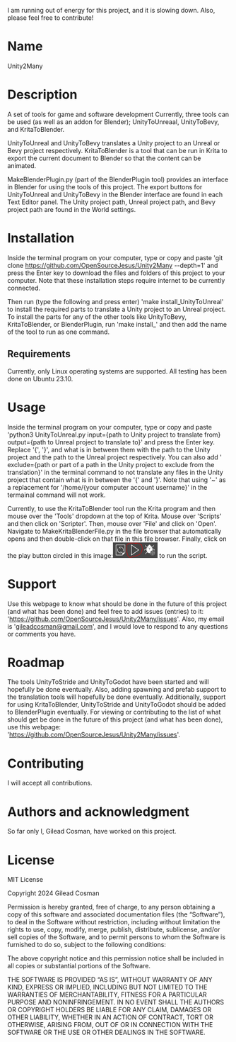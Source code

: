 I am running out of energy for this project, and it is slowing down. Also, please feel free to contribute!

# Name
Unity2Many

# Description
A set of tools for game and software development  Currently, three tools can be used (as well as an addon for Blender); UnityToUnreaal, UnityToBevy, and KritaToBlender.

UnityToUnreal and UnityToBevy translates a Unity project to an Unreal or Bevy project respectively. KritaToBlender is a tool that can be run in Krita to export the current document to Blender so that the content can be animated.

MakeBlenderPlugin.py (part of the BlenderPlugin tool) provides an interface in Blender for using the tools of this project. The export buttons for UnityToUnreal and UnityToBevy in the Blender interface are found in each Text Editor panel. The Unity project path, Unreal project path, and Bevy project path are found in the World settings.

# Installation
Inside the terminal program on your computer, type or copy and paste 'git clone https://github.com/OpenSourceJesus/Unity2Many --depth=1' and press the Enter key to download the files and folders of this project to your computer. Note that these installation steps require internet to be currently connected.

Then run (type the following and press enter) 'make install_UnityToUnreal' to install the required parts to translate a Unity project to an Unreal project. To install the parts for any of the other tools like UnityToBevy, KritaToBlender, or BlenderPlugin, run 'make install_' and then add the name of the tool to run as one command.

## Requirements
Currently, only Linux operating systems are supported. All testing has been done on Ubuntu 23.10.

# Usage
Inside the terminal program on your computer, type or copy and paste 'python3 UnityToUnreal.py input={path to Unity project to translate from} output={path to Unreal project to translate to}' and press the Enter key. Replace '{', '}', and what is in between them with the path to the Unity project and the path to the Unreal project respectively. You can also add ' exclude={path or part of a path in the Unity project to exclude from the translation}' in the terminal command to not translate any files in the Unity project that contain what is in between the '{' and '}'. Note that using '~' as a replacement for '/home/{your computer account username}' in the termainal command will not work.

Currently, to use the KritaToBlender tool run the Krita program and then mouse over the 'Tools' dropdown at the top of Krita. Mouse over 'Scripts' and then click on 'Scripter'. Then, mouse over 'File' and click on 'Open'. Navigate to MakeKritaBlenderFile.py in the file browser that automatically opens and then double-click on that file in this file browser. Finally, click on the play button circled in this image:![alt text](image.png) to run the script.

# Support
Use this webpage to know what should be done in the future of this project (and what has been done) and feel free to add issues (entries) to it: 'https://github.com/OpenSourceJesus/Unity2Many/issues'. Also, my email is 'gileadcosman@gmail.com', and I would love to respond to any questions or comments you have.

# Roadmap
The tools UnityToStride and UnityToGodot have been started and will hopefully be done eventually. Also, adding spawning and prefab support to the translation tools will hopefully be done eventually. Additionally, support for using KritaToBlender, UnityToStride and UnityToGodot should be added to BlenderPlugin eventually. For viewing or contributing to the list of what should get be done in the future of this project (and what has been done), use this webpage: 'https://github.com/OpenSourceJesus/Unity2Many/issues'.

# Contributing
I will accept all contributions.

# Authors and acknowledgment
So far only I, Gilead Cosman, have worked on this project.

# License
MIT License

Copyright 2024 Gilead Cosman

Permission is hereby granted, free of charge, to any person obtaining a copy of this software and associated documentation files (the “Software”), to deal in the Software without restriction, including without limitation the rights to use, copy, modify, merge, publish, distribute, sublicense, and/or sell copies of the Software, and to permit persons to whom the Software is furnished to do so, subject to the following conditions:

The above copyright notice and this permission notice shall be included in all copies or substantial portions of the Software.

THE SOFTWARE IS PROVIDED “AS IS”, WITHOUT WARRANTY OF ANY KIND, EXPRESS OR IMPLIED, INCLUDING BUT NOT LIMITED TO THE WARRANTIES OF MERCHANTABILITY, FITNESS FOR A PARTICULAR PURPOSE AND NONINFRINGEMENT. IN NO EVENT SHALL THE AUTHORS OR COPYRIGHT HOLDERS BE LIABLE FOR ANY CLAIM, DAMAGES OR OTHER LIABILITY, WHETHER IN AN ACTION OF CONTRACT, TORT OR OTHERWISE, ARISING FROM, OUT OF OR IN CONNECTION WITH THE SOFTWARE OR THE USE OR OTHER DEALINGS IN THE SOFTWARE.
